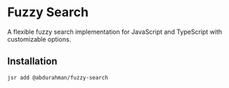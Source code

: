 # Fuzzy Search

A flexible fuzzy search implementation for JavaScript and TypeScript with customizable options.

## Installation

```bash
jsr add @abdurahman/fuzzy-search
```
